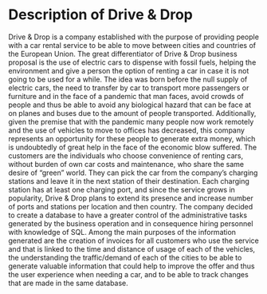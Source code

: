 # Description of Drive & Drop
Drive & Drop is a company established with the purpose of providing people with a car rental service to be able to move between cities and countries of the European Union. The great differentiator of Drive & Drop business proposal is the use of electric cars to dispense with fossil fuels, helping the environment and give a person the option of renting a car in case it is not going to be used for a while.
The idea was born before the null supply of electric cars, the need to transfer by car to transport more passengers or furniture and in the face of a pandemic that man faces, avoid crowds of people and thus be able to avoid any biological hazard that can be face at on planes and buses due to the amount of people transported. Additionally, given the premise that with the pandemic many people now work remotely and the use of vehicles to move to offices has decreased, this company represents an opportunity for these people to generate extra money, which is undoubtedly of great help in the face of the economic blow suffered. 
The customers are the individuals who choose convenience of renting cars, without burden of own car costs and maintenance, who share the same desire of “green” world. They can pick the car from the company’s charging stations and leave it in the next station of their destination. Each charging station has at least one charging port, and since the service grows in popularity, Drive & Drop plans to extend its presence and increase number of ports and stations per location and then country.
The company decided to create a database to have a greater control of the administrative tasks generated by the business operation and in consequence hiring personnel with knowledge of SQL. Among the main purposes of the information generated are the creation of invoices for all customers who use the service and that is linked to the time and distance of usage of each of the vehicles, the understanding the traffic/demand of each of the cities to be able to generate valuable information that could help to improve the offer and thus the user experience when needing a car, and to be able to track changes that are made in the same database.

